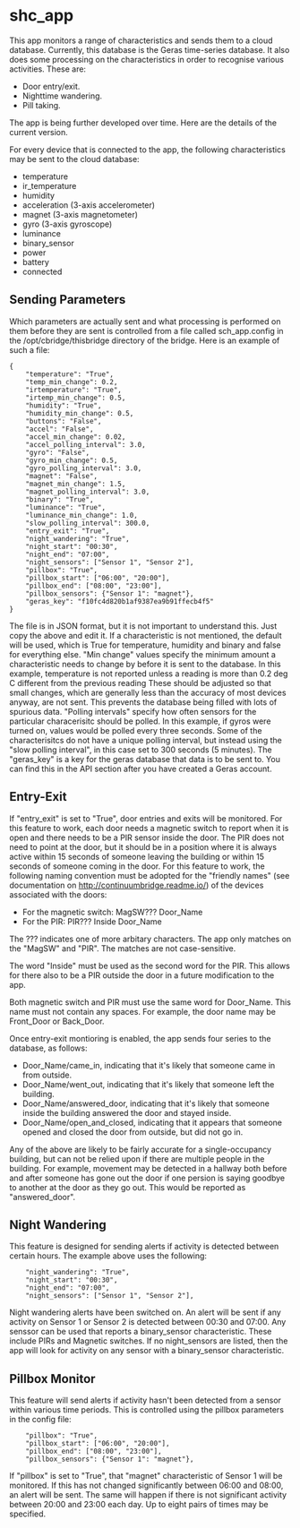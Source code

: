 shc_app
=======

This app monitors a range of characteristics and sends them to a cloud database. Currently, this database is the Geras time-series database. It also does some processing on the characteristics in order to recognise various activities. These are:

* Door entry/exit.
* Nighttime wandering.
* Pill taking.

The app is being further developed over time. Here are the details of the current version.

For every device that is connected to the app, the following characteristics may be sent to the cloud database:

* temperature
* ir_temperature
* humidity
* acceleration (3-axis accelerometer)
* magnet (3-axis magnetometer)
* gyro (3-axis gyroscope)
* luminance
* binary_sensor
* power
* battery
* connected

Sending Parameters
-----------------

Which parameters are actually sent and what processing is performed on them before they are sent is controlled from a file called sch_app.config in the /opt/cbridge/thisbridge directory of the bridge. Here is an example of such a file:

    {
        "temperature": "True",
        "temp_min_change": 0.2,
        "irtemperature": "True",
        "irtemp_min_change": 0.5,
        "humidity": "True",
        "humidity_min_change": 0.5,
        "buttons": "False",
        "accel": "False",
        "accel_min_change": 0.02,
        "accel_polling_interval": 3.0,
        "gyro": "False",
        "gyro_min_change": 0.5,
        "gyro_polling_interval": 3.0,
        "magnet": "False",
        "magnet_min_change": 1.5,
        "magnet_polling_interval": 3.0,
        "binary": "True",
        "luminance": "True",
        "luminance_min_change": 1.0,
        "slow_polling_interval": 300.0,
        "entry_exit": "True",
        "night_wandering": "True",
        "night_start": "00:30",
        "night_end": "07:00",
        "night_sensors": ["Sensor 1", "Sensor 2"],
        "pillbox": "True",
        "pillbox_start": ["06:00", "20:00"],
        "pillbox_end": ["08:00", "23:00"],
        "pillbox_sensors": {"Sensor 1": "magnet"},
        "geras_key": "f10fc4d820b1af9387ea9b91ffecb4f5"
    }

The file is in JSON format, but it is not important to understand this. Just copy the above and edit it. If a characteristic is not mentioned, the default will be used, which is True for temperature, humidity and binary and false for everything else. "Min change" values specify the minimum amount a characteristic needs to change by before it is sent to the database. In this example, temperature is not reported unless a reading is more than 0.2 deg C different from the previous reading These should be adjusted so that small changes, which are generally less than the accuracy of most devices anyway, are not sent. This prevents the database being filled with lots of spurious data. "Polling intervals" specify how often sensors for the particular characerisitc should be polled. In this example, if gyros were turned on, values would be polled every three seconds. Some of the characterisitcs do not have a unique polling interval, but instead using the "slow polling interval", in this case set to 300 seconds (5 minutes). The "geras_key" is a key for the geras database that data is to be sent to. You can find this in the API section after you have created a Geras account.

Entry-Exit
---------

If "entry_exit" is set to "True", door entries and exits will be monitored. For this feature to work, each door needs a magnetic switch to report when it is open and there needs to be a PIR sensor inside the door. The PIR does not need to point at the door, but it should be in a position where it is always active within 15 seconds of someone leaving the building or within 15 seconds of someone coming in the door. For this feature to work, the following naming convention must be adopted for the "friendly names" (see documentation on http://continuumbridge.readme.io/) of the devices associated with the doors:

* For the magnetic switch: MagSW??? Door_Name
* For the PIR:  PIR??? Inside Door_Name

The ??? indicates one of more arbitary characters. The app only matches on the "MagSW" and "PIR". The matches are not case-sensitive.

The word "Inside" must be used as the second word for the PIR. This allows for there also to be a PIR outside the door in a future modification to the app.

Both magnetic switch and PIR must use the same word for Door_Name. This name must not contain any spaces. For example, the door name may be Front_Door or Back_Door.

Once entry-exit montioring is enabled, the app sends four series to the database, as follows:

* Door_Name/came_in, indicating that it's likely that someone came in from outside.
* Door_Name/went_out, indicating that it's likely that someone left the building.
* Door_Name/answered_door, indicating that it's likely that someone inside the building answered the door and stayed inside.
* Door_Name/open_and_closed, indicating that it appears that someone opened and closed the door from outside, but did not go in.

Any of the above are likely to be fairly accurate for a single-occupancy building, but can not be relied upon if there are multiple people in the building. For example, movement may be detected in a hallway both before and after someone has gone out the door if one persion is saying goodbye to another at the door as they go out. This would be reported as "answered_door".

Night Wandering
---------------
This feature is designed for sending alerts if activity is detected between certain hours. The example above uses the following:

        "night_wandering": "True",
        "night_start": "00:30",
        "night_end": "07:00",
        "night_sensors": ["Sensor 1", "Sensor 2"],

Night wandering alerts have been switched on. An alert will be sent if any activity on Sensor 1 or Sensor 2 is detected between 00:30 and 07:00. Any senssor can be used that reports a binary_sensor characteristic. These include PIRs and Magnetic switches. If no night_sensors are listed, then the app will look for activity on any sensor with a binary_sensor characteristic. 

Pillbox Monitor
---------------
This feature will send alerts if activity hasn't been detected from a sensor within various time periods. This is controlled using the pillbox parameters in the config file:

        "pillbox": "True",
        "pillbox_start": ["06:00", "20:00"],
        "pillbox_end": ["08:00", "23:00"],
        "pillbox_sensors": {"Sensor 1": "magnet"},

If "pillbox" is set to "True", that "magnet" characteristic of Sensor 1 will be monitored. If this has not changed significantly between 06:00 and 08:00, an alert will be sent. The same will happen if there is not significant activity between 20:00 and 23:00 each day. Up to eight pairs of times may be specified.
